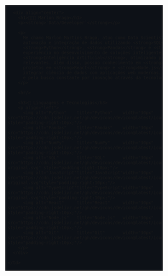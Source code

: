 <table width="100%" cellspacing="0" cellpadding="20" bgcolor="#0d1117">
  <tr>
    <td>

      <div align="center">
        <h1>👨🏽‍💻 Marlon Braga</h1>
        <p><strong>`Data/Developer`</strong></p>

        <p>
          Me chamo Marlon Martins Braga, atuo como Data Scientist com foco em extração,
          automação e integração de dados utilizando <strong>SQL</strong>, <strong>Power BI</strong>,
          <strong>Python</strong>, <strong>Pandas</strong> e <strong>NumPy</strong>. Tenho
          experiência no desenvolvimento de soluções inteligentes que conectam dados à
          <strong>Inteligência Artificial</strong>, otimizando processos e gerando insights
          relevantes. Além disso, possuo conhecimento em <strong>JavaScript</strong>, com
          projetos em <strong>React</strong> e <strong>Node.js</strong>, o que me permite
          integrar ciência de dados com aplicações web modernas. Sou movido por desafios
          e pela busca constante por inovação através da tecnologia.
        </p>

        <hr/>

        <h3>🤖 Linguagens e Tecnologias</h3>
        <p align="left">
          <img alt="Python"    title="Python"    width="30px" src="https://cdn.jsdelivr.net/gh/devicons/devicon@latest/icons/python/python-original.svg"    style="padding-right:10px;"/>
          <img alt="Pandas"    title="Pandas"    width="30px" src="https://cdn.jsdelivr.net/gh/devicons/devicon@latest/icons/pandas/pandas-original.svg"    style="padding-right:10px;"/>
          <img alt="NumPy"     title="NumPy"     width="30px" src="https://cdn.jsdelivr.net/gh/devicons/devicon@latest/icons/numpy/numpy-original.svg"     style="padding-right:10px;"/>
          <img alt="SQL"       title="SQL"       width="30px" src="https://cdn.jsdelivr.net/gh/devicons/devicon@latest/icons/microsoftsqlserver/microsoftsqlserver-original.svg" style="padding-right:10px;"/>
          <img alt="JavaScript"title="JavaScript"width="30px" src="https://cdn.jsdelivr.net/gh/devicons/devicon@latest/icons/javascript/javascript-original.svg"style="padding-right:10px;"/>
          <img alt="TypeScript"title="TypeScript"width="30px" src="https://cdn.jsdelivr.net/gh/devicons/devicon@latest/icons/typescript/typescript-original.svg"style="padding-right:10px;"/>
          <img alt="React"     title="React"     width="30px" src="https://cdn.jsdelivr.net/gh/devicons/devicon@latest/icons/react/react-original.svg"     style="padding-right:10px;"/>
          <img alt="Node.js"   title="Node.js"   width="30px" src="https://cdn.jsdelivr.net/gh/devicons/devicon@latest/icons/nodejs/nodejs-original.svg"   style="padding-right:10px;"/>
          <img alt="Git"       title="Git"       width="30px" src="https://cdn.jsdelivr.net/gh/devicons/devicon@latest/icons/git/git-original.svg"       style="padding-right:10px;"/>
        </p>
      </div>

    </td>
  </tr>
</table>
